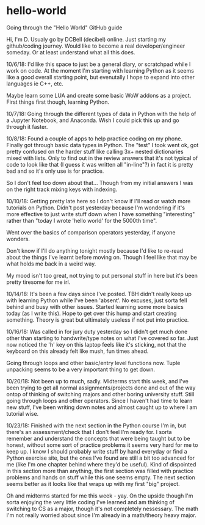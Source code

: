 # hello-world
Going through the "Hello World" GitHub guide

Hi, I'm D. Usualy go by DCBell (decibel) online. Just starting my github/coding journey. 
Would like to become a real developer/engineer someday. Or at least understand what all this does.

10/6/18: 
I'd like this space to just be a general diary, or scratchpad while I work on code.
At the moment I'm starting with learning Python as it seems like a good overall starting point, 
but evenutally I hope to expand into other languages ie C++, etc.

Maybe learn some LUA and create some basic WoW addons as a project. First things first though, 
learning Python.

10/7/18:
Going through the different types of data in Python with the help of a Jupyter Notebook, and Anaconda.
Wish I could pick this up and go through it faster.

10/8/18:
Found a couple of apps to help practice coding on my phone. Finally got through basic data types in Python.
The "test" I took went ok, got pretty confused on the harder stuff like calling 3x+ nested dictionaries mixed
with lists. Only to find out in the review answers that it's not typical of code to look like that (I guess it 
was written all "in-line"?) in fact it is pretty bad and so it's only use is for practice. 

So I don't feel too down about that... 
Though from my initial answers I was on the right track mixing keys with indexing. 

10/10/18:
Getting pretty late here so I don't know if I'll read or watch more tutorials on Python. Didn't post yesterday
because I'm wondering if it's more effective to just write stuff down when I have something "interesting" rather
than "today I wrote 'hello world' for the 5000th time".

Went over the basics of comparison operators yesterday, if anyone wonders.

Don't know if I'll do anything tonight mostly because I'd like to re-read about the things I've learnt before 
moving on. Though I feel like that may be what holds me back in a weird way.

My mood isn't too great, not trying to put personal stuff in here but it's been pretty tiresome for me irl.

10/14/18:
It's been a few days since I've posted. TBH didn't really keep up with learning Python while I've been 'absent'. No excuses,
just sorta fell behind and busy with other issues. Started learning some more basics today (as I write this). Hope to get
over this hump and start creating something. Theory is great but ultimately useless if not put into practice.

10/16/18:
Was called in for jury duty yesterday so I didn't get much done other than starting to handwrite/type notes on what I've covered so far.
Just now noticed the 'h' key on this laptop feels like it's sticking, not that the keyboard on this already felt like mush, fun times 
ahead. 

Going through loops and other basic/entry level functions now. Tuple unpacking seems to be a very important thing to get down. 

10/20/18:
Not been up to much, sadly. Midterms start this week, and I've been trying to get all normal assignments/projects done and out of the way ontop of thinking of switching majors and other boring university stuff. Still going through loops and other operators. Since I haven't had time to learn new stuff, I've been writing down notes and almost caught up to where I am tutorial wise. 

10/23/18:
Finished with the next section in the Python course I'm in, but there's an assessment/check that I don't feel I'm ready for. I sorta remember and understand the concepts that were being taught but to be honest, without some sort of practice problems it seems very hard for me to keep up. I know I should probably write stuff by hand everyday or find a Python exercise site, but the ones I've found are still a bit too advanced for me (like I'm one chapter behind where they'd be useful). Kind of dispointed in this section more than anything, the first section was filled with practice problems and hands on stuff while this one seems empty. The next section seems better as it looks like that wraps up with my first "big" project. 

Oh and midterms started for me this week - yay. On the upside though I'm sorta enjoying the very little coding I've learned and am thinking of switching to CS as a major, though it's not completely nessessary. The math I'm not really worried about since I'm already in a math/theory heavy major. 
